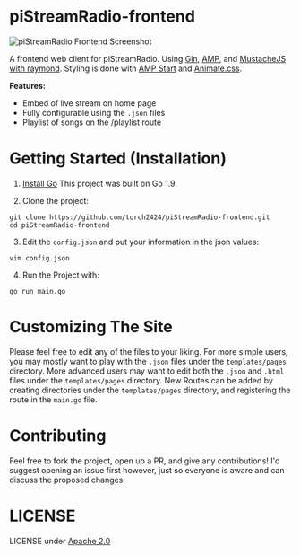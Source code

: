 # piStreamRadio-frontend

![piStreamRadio Frontend Screenshot](https://files.aaronthedev.com/$/5xdkp)

A frontend web client for piStreamRadio. Using [Gin](https://github.com/gin-gonic/gin), [AMP](https://github.com/ampproject/amphtml), and [MustacheJS with raymond](https://github.com/aymerick/raymond). Styling is done with [AMP Start](https://www.ampstart.com/) and [Animate.css](https://daneden.github.io/animate.css/).

**Features:**
* Embed of live stream on home page
* Fully configurable using the `.json` files
* Playlist of songs on the /playlist route

# Getting Started (Installation)

1. [Install Go](https://golang.org/doc/install) This project was built on Go 1.9.

2. Clone the project:

```
git clone https://github.com/torch2424/piStreamRadio-frontend.git
cd piStreamRadio-frontend
```

3. Edit the `config.json` and put your information in the json values:

```
vim config.json
```

4. Run the Project with:

```
go run main.go
```

# Customizing The Site

Please feel free to edit any of the files to your liking. For more simple users, you may mostly want to play with the `.json` files under the `templates/pages` directory. More advanced users may want to edit both the `.json` and `.html` files under the `templates/pages` directory. New Routes can be added by creating directories under the `templates/pages` directory, and registering the route in the `main.go` file.

# Contributing

Feel free to fork the project, open up a PR, and give any contributions! I'd suggest opening an issue first however, just so everyone is aware and can discuss the proposed changes.

# LICENSE

LICENSE under [Apache 2.0](https://choosealicense.com/licenses/apache-2.0/)
